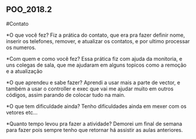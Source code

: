 ## POO_2018.2
#Contato

*O que você fez? Fiz a prática do contato, que era pra fazer definir nome, inserir os telefones, remover, e atualizar os contatos, e por ultimo processar os numeros.

*Com quem e como você fez? Essa prática fiz com ajuda da monitoria, e uns colegas de sala, que me ajudaram em alguns topicos  como a remoção e a atualização 

*O que aprendeu e sabe fazer? Aprendi a usar mais a parte de vector, e também a usar o controller e exec que vai me ajudar muito em outros códigos, assim parando de colocar tudo na main.

*O que tem dificuldade ainda? Tenho dificuldades ainda em mexer com os vetores etc...

*Quanto tempo levou pra fazer a atividade? Demorei um final de semana para fazer pois sempre tenho que retornar há assistir as aulas anteriores.
